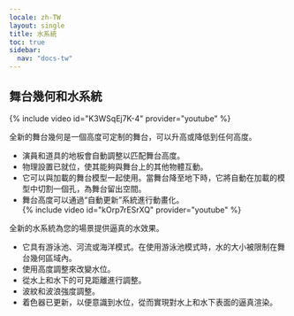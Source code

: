 ```yaml
---
locale: zh-TW
layout: single
title: 水系統
toc: true
sidebar:
  nav: "docs-tw"
---
```

## 舞台幾何和水系統
{% include video id="K3WSqEj7K-4" provider="youtube" %}

全新的舞台幾何是一個高度可定制的舞台，可以升高或降低到任何高度。
* 演員和道具的地板會自動調整以匹配舞台高度。
* 物理設置已就位，使其能夠與舞台上的其他物體互動。
* 它可以與加載的舞台模型一起使用。當舞台降至地下時，它將自動在加載的模型中切割一個孔，為舞台留出空間。
* 舞台高度可以通過“自動更新”系統進行動畫化。  
{% include video id="kOrp7rESrXQ" provider="youtube" %}

全新的水系統為您的場景提供逼真的水效果。
* 它具有游泳池、河流或海洋模式。在使用游泳池模式時，水的大小被限制在舞台幾何區域內。
* 使用高度調整來改變水位。
* 從水上和水下的可見距離進行調整。
* 波紋和波浪強度調整。
* 着色器已更新，以便意識到水位，從而實現對水上和水下表面的逼真渲染。